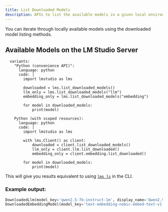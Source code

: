 ```yaml
---
title: List Downloaded Models
description: APIs to list the available models in a given local environment
---
```


You can iterate through locally available models using the downloaded model listing methods. 

## Available Models on the LM Studio Server

```lms_code_snippet
  variants:
    "Python (convenience API)":
      language: python
      code: |
        import lmstudio as lms

        downloaded = lms.list_downloaded_models()
        llm_only = lms.list_downloaded_models("llm")
        embedding_only = lms.list_downloaded_models("embedding")

        for model in downloaded_models:
            print(model)

    Python (with scoped resources):
      language: python
      code: |
        import lmstudio as lms

        with lms.Client() as client:
            downloaded = client.list_downloaded_models()
            llm_only = client.llm.list_downloaded()
            embedding_only = client.embedding.list_downloaded()

        for model in downloaded_models:
            print(model)

```
This will give you results equivalent to using [`lms ls`](../../cli/ls) in the CLI.


### Example output:

```python
DownloadedLlm(model_key='qwen2.5-7b-instruct-1m', display_name='Qwen2.5 7B Instruct 1M', architecture='qwen2', vision=False)
DownloadedEmbeddingModel(model_key='text-embedding-nomic-embed-text-v1.5', display_name='Nomic Embed Text v1.5', architecture='nomic-bert')
```
